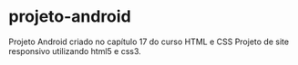 # projeto-android
Projeto Android criado no capítulo 17 do curso HTML e CSS
Projeto de site responsivo utilizando html5 e css3.
